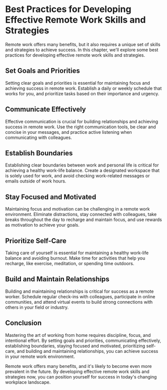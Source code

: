 Best Practices for Developing Effective Remote Work Skills and Strategies
========================================================================================================================================

Remote work offers many benefits, but it also requires a unique set of skills and strategies to achieve success. In this chapter, we'll explore some best practices for developing effective remote work skills and strategies.

Set Goals and Priorities
------------------------

Setting clear goals and priorities is essential for maintaining focus and achieving success in remote work. Establish a daily or weekly schedule that works for you, and prioritize tasks based on their importance and urgency.

Communicate Effectively
-----------------------

Effective communication is crucial for building relationships and achieving success in remote work. Use the right communication tools, be clear and concise in your messages, and practice active listening when communicating with colleagues.

Establish Boundaries
--------------------

Establishing clear boundaries between work and personal life is critical for achieving a healthy work-life balance. Create a designated workspace that is solely used for work, and avoid checking work-related messages or emails outside of work hours.

Stay Focused and Motivated
--------------------------

Maintaining focus and motivation can be challenging in a remote work environment. Eliminate distractions, stay connected with colleagues, take breaks throughout the day to recharge and maintain focus, and use rewards as motivation to achieve your goals.

Prioritize Self-Care
--------------------

Taking care of yourself is essential for maintaining a healthy work-life balance and avoiding burnout. Make time for activities that help you recharge, like exercise, meditation, or spending time outdoors.

Build and Maintain Relationships
--------------------------------

Building and maintaining relationships is critical for success as a remote worker. Schedule regular check-ins with colleagues, participate in online communities, and attend virtual events to build strong connections with others in your field or industry.

Conclusion
----------

Mastering the art of working from home requires discipline, focus, and intentional effort. By setting goals and priorities, communicating effectively, establishing boundaries, staying focused and motivated, prioritizing self-care, and building and maintaining relationships, you can achieve success in your remote work environment.

Remote work offers many benefits, and it's likely to become even more prevalent in the future. By developing effective remote work skills and strategies now, you can position yourself for success in today's changing workplace landscape.
